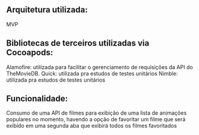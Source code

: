 ## Arquitetura utilizada: 
MVP

## Bibliotecas de terceiros utilizadas via Cocoapods:
Alamofire: utilizada para facilitar o gerenciamento de requisições da API do TheMovieDB.
Quick: utilizada pra estudos de testes unitários
Nimble: utilizada pra estudos de testes unitários

## Funcionalidade:
Consumo de uma API de filmes para exibição de uma lista de animações populares no momento,
havendo a opção de favoritar um filme que será exibido em uma segunda aba que exibirá 
todos os filmes favoritados
